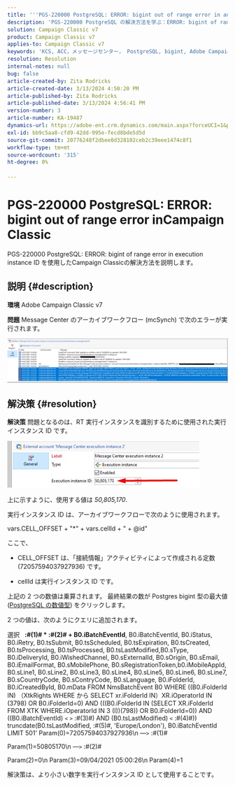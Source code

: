 ```yaml
---
title: '''PGS-220000 PostgreSQL: ERROR: bigint out of range error in an reange''Campaign Classic'''
description: 'PGS-220000 PostgreSQL の解決方法を学ぶ：ERROR: bigint of range error in errorCampaign Classic'
solution: Campaign Classic v7
product: Campaign Classic v7
applies-to: Campaign Classic v7
keywords: 'KCS, ACC，メッセージセンター， PostgreSQL, bigint, Adobe Campaign Classic v7, PGS-220000, ERROR: bigint out of range, troubleshooting'
resolution: Resolution
internal-notes: null
bug: false
article-created-by: Zita Rodricks
article-created-date: 3/13/2024 4:50:20 PM
article-published-by: Zita Rodricks
article-published-date: 3/13/2024 4:56:41 PM
version-number: 3
article-number: KA-19487
dynamics-url: https://adobe-ent.crm.dynamics.com/main.aspx?forceUCI=1&pagetype=entityrecord&etn=knowledgearticle&id=f1155bc4-59e1-ee11-904d-6045bd0065b6
exl-id: bb9c5aa8-cfd9-42dd-995e-fecd8bde5d5d
source-git-commit: 20776248f2dbee0d328102ceb2c39eee1474c8f1
workflow-type: tm+mt
source-wordcount: '315'
ht-degree: 0%

---
```


# PGS-220000 PostgreSQL: ERROR: bigint out of range error inCampaign Classic


PGS-220000 PostgreSQL: ERROR: bigint of range error in execution instance ID を使用したCampaign Classicの解決方法を説明します。

## 説明 {#description}


<b>環境</b>
Adobe Campaign Classic v7

<b>問題</b>
Message Center のアーカイブワークフロー (mcSynch) で次のエラーが実行されます。

![](assets/___f3155bc4-59e1-ee11-904d-6045bd0065b6___.png)




## 解決策 {#resolution}


<b>解決策</b>
問題となるのは、RT 実行インスタンスを識別するために使用された実行インスタンス ID です。

![](assets/b19e48ed-65d1-ec11-a7b5-00224809c556.png)

上に示すように、使用する値は *50,805,170*.

実行インスタンス ID は、アーカイブワークフローで次のように使用されます。

vars.CELL_OFFSET + &quot;\*&quot; + vars.cellId + &quot; + @id&quot;

ここで、

- CELL_OFFSET は、「接続情報」アクティビティによって作成される定数 (72057594037927936) です。

- cellId は実行インスタンス ID です。

上記の 2 つの数値は乗算されます。 最終結果の数が Postgres bigint 型の最大値 ([PostgreSQL の数値型](https://www.postgresql.org/docs/10/datatype-numeric.html)) をクリックします。

2 つの値は、次のようにクエリに追加されます。

選択   <b>:#(1)# \* :#(2)# + B0.iBatchEventId</b>, B0.iBatchEventId, B0.iStatus, B0.iRetry, B0.tsSubmit, B0.tsScheduled, B0.tsExpiration, B0.tsCreated, B0.tsProcessing, B0.tsProcessed, B0.tsLastModified,B0.sType, B0.iDeliveryId, B0.iWishedChannel, B0.sExternalId, B0.sOrigin, B0.sEmail, B0.iEmailFormat, B0.sMobilePhone, B0.sRegistrationToken,b0.iMobileAppId, B0.sLine1, B0.sLine2, B0.sLine3, B0.sLine4, B0.sLine5, B0.sLine6, B0.sLine7, B0.sCountryCode, B0.sContryCode, B0.sLanguage, B0.iFolderId, B0.iCreatedById, B0.mData FROM NmsBatchEvent B0 WHERE ((B0.iFolderId IN) （XtkRights WHERE から SELECT xr.iFolderId IN）XR.iOperatorId IN (3798) OR B0.iFolderId=0) AND (((B0.iFolderId IN (SELECT XR.iFolderId FROM XTK WHERE.iOperatorId IN 3 (I))(798)) OR B0.iFolderId=0)) AND ((B0.iBatchEventId) `<` `>`  :#(3)#) AND (B0.tsLastModified) `<`  :#(4)#)) truncdate(B0.tsLastModified, :#(5)#, &#39;Europe/London&#39;), B0.iBatchEventId LIMIT 501&#39; Param(0)=72057594037927936\n —`>`  :#(1)#

Param(1)=50805170\n —`>`  :#(2)#

Param(2)=0\n Param(3)=09/04/2021 05:00:26\n Param(4)=1

解決策は、より小さい数字を実行インスタンス ID として使用することです。
